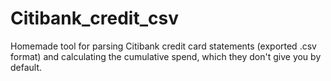 # Citibank_credit_csv
Homemade tool for parsing Citibank credit card statements (exported .csv format) and calculating the cumulative spend, which they don't give you by default.
